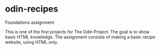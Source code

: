 # odin-recipes
Foundations assignment

This is one of the first projects for The Odin Project. The goal is to show basic HTML knowledge. The assignment consists of making a basic recipe website, using HTML only.
